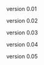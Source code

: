 



version 0.01
<script>
        const calendarBody = document.getElementById("calendar-body");
        const monthAndYear = document.getElementById("monthAndYear");
        const currentDate = new Date();
        let currentYear = currentDate.getFullYear();
        let currentMonth = currentDate.getMonth();

        function generateCalendar(year, month) {
            calendarBody.innerHTML = "";
            const firstDayOfMonth = new Date(year, month, 1);
            const daysInMonth = new Date(year, month + 1, 0).getDate();
            let dayCounter = 1;

            monthAndYear.textContent = `${getMonthName(month)} ${year}`;

            let row; // Variable para la fila actual

            for (let i = 0; i < 6; i++) {
                row = document.createElement("tr");
                for (let j = 0; j < 7; j++) {
                    const cell = document.createElement("td");
                    if (i === 0 && j < firstDayOfMonth.getDay()) {
                        cell.textContent = "";
                    } else if (dayCounter <= daysInMonth) {
                        cell.textContent = dayCounter;
                        dayCounter++;
                    }
                    row.appendChild(cell);
                }
                calendarBody.appendChild(row);

                // Si hemos completado todos los días del mes, sal del bucle
                if (dayCounter > daysInMonth) {
                    break;
                }
            }
        }

        function getMonthName(month) {
            const months = [
                "Enero",
                "Febrero",
                "Marzo",
                "Abril",
                "Mayo",
                "Junio",
                "Julio",
                "Agosto",
                "Septiembre",
                "Octubre",
                "Noviembre",
                "Diciembre",
            ];
            return months[month];
        }

        function nextMonth() {
            currentMonth++;
            if (currentMonth > 11) {
                currentMonth = 0;
                currentYear++;
            }
            generateCalendar(currentYear, currentMonth);
        }

        function prevMonth() {
            currentMonth--;
            if (currentMonth < 0) {
                currentMonth = 11;
                currentYear--;
            }
            generateCalendar(currentYear, currentMonth);
        }

        // Botones para navegar entre los meses
        document
            .getElementById("nextMonthBtn")
            .addEventListener("click", nextMonth);
        document
            .getElementById("prevMonthBtn")
            .addEventListener("click", prevMonth);

        // Genera el calendario actual
        generateCalendar(currentYear, currentMonth);
    </script>






version 0.02
<script>
    const calendarBody = document.getElementById("calendar-body");
    const monthAndYear = document.getElementById("monthAndYear");
    const currentDate = new Date();
    let currentYear = currentDate.getFullYear();
    let currentMonth = currentDate.getMonth();

    function generateCalendar(year, month) {
        calendarBody.innerHTML = "";
        const firstDayOfMonth = new Date(year, month, 1);
        const daysInMonth = new Date(year, month + 1, 0).getDate();
        let dayCounter = 1;

        monthAndYear.textContent = `${getMonthName(month)} ${year}`;

        let row; // Variable para la fila actual

        for (let i = 0; i < 6; i++) {
            row = document.createElement("tr");
            for (let j = 0; j < 7; j++) {
                const cell = document.createElement("td");
                if (i === 0 && j < firstDayOfMonth.getDay()) {
                    cell.textContent = "";
                } else if (dayCounter <= daysInMonth) {
                    cell.textContent = dayCounter;
                    cell.setAttribute("data-date", `${year}-${month + 1}-${dayCounter}`);
                    dayCounter++;
                }
                row.appendChild(cell);
            }
            calendarBody.appendChild(row);
        }

        // Agrega un evento de clic a todas las celdas
        const cells = calendarBody.querySelectorAll("td");
        cells.forEach((cell) => {
            cell.addEventListener("click", handleDateClick);
        });
    }

    function getMonthName(month) {
        const months = [
            "Enero",
            "Febrero",
            "Marzo",
            "Abril",
            "Mayo",
            "Junio",
            "Julio",
            "Agosto",
            "Septiembre",
            "Octubre",
            "Noviembre",
            "Diciembre",
        ];
        return months[month];
    }

    function nextMonth() {
        currentMonth++;
        if (currentMonth > 11) {
            currentMonth = 0;
            currentYear++;
        }
        generateCalendar(currentYear, currentMonth);
    }

    function prevMonth() {
        currentMonth--;
        if (currentMonth < 0) {
            currentMonth = 11;
            currentYear--;
        }
        generateCalendar(currentYear, currentMonth);
    }

    function handleDateClick(event) {
        const dateClicked = event.target.getAttribute("data-date");
        if (dateClicked) {
            // Obtén la fecha haciendo clic en el atributo data-date
            const dateParts = dateClicked.split("-");
            const year = parseInt(dateParts[0]);
            const month = parseInt(dateParts[1]) - 1; // Resta 1 para el índice de meses
            const day = parseInt(dateParts[2]);

            // Agrega un párrafo y una imagen en función de la fecha
            const eventContainer = document.getElementById("event-container");
            eventContainer.innerHTML = `
                <p>Fecha seleccionada: ${day}/${month + 1}/${year}</p>
                <img src="imagen_evento.jpg" alt="Evento">
                <p>Descripción del evento para la fecha seleccionada.</p>
            `;
        }
    }

    // Botones para navegar entre los meses
    document
        .getElementById("nextMonthBtn")
        .addEventListener("click", nextMonth);
    document
        .getElementById("prevMonthBtn")
        .addEventListener("click", prevMonth);

    // Genera el calendario actual
    generateCalendar(currentYear, currentMonth);
</script>



version 0.03
<script>
    const calendarBody = document.getElementById("calendar-body");
    const monthAndYear = document.getElementById("monthAndYear");
    const currentDate = new Date();
    let currentYear = currentDate.getFullYear();
    let currentMonth = currentDate.getMonth();

    // Objeto para almacenar la descripción de los eventos por fecha
    const eventos = {
        "2023-09-02": "Descripción del evento para el 2 de Septiembre de 2023",
        // Agrega más eventos aquí en el formato "YYYY-MM-DD": "Descripción del evento"
    };

    function generateCalendar(year, month) {
        calendarBody.innerHTML = "";
        const firstDayOfMonth = new Date(year, month, 1);
        const daysInMonth = new Date(year, month + 1, 0).getDate();
        let dayCounter = 1;

        monthAndYear.textContent = `${getMonthName(month)} ${year}`;

        let row; // Variable para la fila actual

        for (let i = 0; i < 6; i++) {
            row = document.createElement("tr");
            for (let j = 0; j < 7; j++) {
                const cell = document.createElement("td");
                if (i === 0 && j < firstDayOfMonth.getDay()) {
                    cell.textContent = "";
                } else if (dayCounter <= daysInMonth) {
                    cell.textContent = dayCounter;
                    cell.setAttribute("data-date", `${year}-${month + 1}-${dayCounter}`);
                    dayCounter++;
                }
                row.appendChild(cell);
            }
            calendarBody.appendChild(row);

            // Si hemos completado todos los días del mes, sal del bucle
            if (dayCounter > daysInMonth) {
                break;
            }
        }

        // Agrega un evento de clic a todas las celdas
        const cells = calendarBody.querySelectorAll("td");
        cells.forEach((cell) => {
            cell.addEventListener("click", handleDateClick);
        });
    }

    function getMonthName(month) {
        const months = [
            "Enero",
            "Febrero",
            "Marzo",
            "Abril",
            "Mayo",
            "Junio",
            "Julio",
            "Agosto",
            "Septiembre",
            "Octubre",
            "Noviembre",
            "Diciembre",
        ];
        return months[month];
    }

    function nextMonth() {
        currentMonth++;
        if (currentMonth > 11) {
            currentMonth = 0;
            currentYear++;
        }
        generateCalendar(currentYear, currentMonth);
    }

    function prevMonth() {
        currentMonth--;
        if (currentMonth < 0) {
            currentMonth = 11;
            currentYear--;
        }
        generateCalendar(currentYear, currentMonth);
    }

    function handleDateClick(event) {
        const dateClicked = event.target.getAttribute("data-date");
        if (dateClicked) {
            // Formatea la fecha para que coincida con el formato en el objeto eventos (agrega ceros a la izquierda)
            const formattedDate = formatDate(dateClicked);
    
            // Obtén la descripción del evento en función de la fecha formateada
            const eventDescription = eventos[formattedDate];
    
            // Agrega un párrafo y una imagen en función de la fecha y la descripción del evento
            const eventContainer = document.getElementById("event-container");
            eventContainer.innerHTML = `
                <p>Fecha seleccionada: ${formattedDate}</p>
                <img src="imagen_evento.jpg" alt="Evento">
                <p>${eventDescription}</p>
            `;
        }
    }
    
    // Función para formatear la fecha (agrega ceros a la izquierda)
    function formatDate(date) {
        const [year, month, day] = date.split("-");
        return `${year}-${month.padStart(2, "0")}-${day.padStart(2, "0")}`;
    }

    // Botones para navegar entre los meses
    document
        .getElementById("nextMonthBtn")
        .addEventListener("click", nextMonth);
    document
        .getElementById("prevMonthBtn")
        .addEventListener("click", prevMonth);

    // Genera el calendario actual
    generateCalendar(currentYear, currentMonth);
</script>


version 0.04
<script>
    const calendarBody = document.getElementById("calendar-body");
    const monthAndYear = document.getElementById("monthAndYear");
    const currentDate = new Date();
    let currentYear = currentDate.getFullYear();
    let currentMonth = currentDate.getMonth();

    // Objeto para almacenar la descripción de los eventos por fecha
    const eventos = {
        "2023-09-02": "Descripción del evento para el 2 de Septiembre de 2023",
        // Agrega más eventos aquí en el formato "YYYY-MM-DD": "Descripción del evento"
    };

    function generateCalendar(year, month) {
        calendarBody.innerHTML = "";
        const firstDayOfMonth = new Date(year, month, 1);
        const daysInMonth = new Date(year, month + 1, 0).getDate();
        let dayCounter = 1;

        monthAndYear.textContent = `${getMonthName(month)} ${year}`;

        let row; // Variable para la fila actual

        for (let i = 0; i < 6; i++) {
            row = document.createElement("tr");
            for (let j = 0; j < 7; j++) {
                const cell = document.createElement("td");
                if (i === 0 && j < firstDayOfMonth.getDay()) {
                    cell.textContent = "";
                } else if (dayCounter <= daysInMonth) {
                    cell.textContent = dayCounter;
                    cell.setAttribute("data-date", `${year}-${month + 1}-${dayCounter}`);
                    dayCounter++;
                }
                row.appendChild(cell);
            }
            calendarBody.appendChild(row);

            // Si hemos completado todos los días del mes, sal del bucle
            if (dayCounter > daysInMonth) {
                break;
            }
        }

        // Agrega un evento de clic a todas las celdas
        const cells = calendarBody.querySelectorAll("td");
        cells.forEach((cell) => {
            cell.addEventListener("click", handleDateClick);
        });
    }

    function getMonthName(month) {
        const months = [
            "Enero",
            "Febrero",
            "Marzo",
            "Abril",
            "Mayo",
            "Junio",
            "Julio",
            "Agosto",
            "Septiembre",
            "Octubre",
            "Noviembre",
            "Diciembre",
        ];
        return months[month];
    }

    function nextMonth() {
        currentMonth++;
        if (currentMonth > 11) {
            currentMonth = 0;
            currentYear++;
        }
        generateCalendar(currentYear, currentMonth);
    }

    function prevMonth() {
        currentMonth--;
        if (currentMonth < 0) {
            currentMonth = 11;
            currentYear--;
        }
        generateCalendar(currentYear, currentMonth);
    }

    function handleDateClick(event) {
        const dateClicked = event.target.getAttribute("data-date");
        if (dateClicked) {
            // Formatea la fecha para que coincida con el formato en el objeto eventos (agrega ceros a la izquierda)
            const formattedDate = formatDate(dateClicked);
    
            // Obtén la descripción del evento en función de la fecha formateada
            const eventDescription = eventos[formattedDate];
    
            // Agrega un párrafo y una imagen en función de la fecha y la descripción del evento, o muestra un mensaje si no hay evento
            const eventContainer = document.getElementById("event-container");
            if (eventDescription) {
                eventContainer.innerHTML = `
                    <p>Fecha seleccionada: ${formattedDate}</p>
                    <img src="imagen_evento.jpg" alt="Evento">
                    <p>${eventDescription}</p>
                `;
            } else {
                eventContainer.innerHTML = `
                    <p>Fecha seleccionada: ${formattedDate}</p>
                    <p>No hay eventos para esta fecha.</p>
                `;
            }
        }
    }
    
    
    // Función para formatear la fecha (agrega ceros a la izquierda)
    function formatDate(date) {
        const [year, month, day] = date.split("-");
        return `${year}-${month.padStart(2, "0")}-${day.padStart(2, "0")}`;
    }

    // Botones para navegar entre los meses
    document
        .getElementById("nextMonthBtn")
        .addEventListener("click", nextMonth);
    document
        .getElementById("prevMonthBtn")
        .addEventListener("click", prevMonth);

    // Genera el calendario actual
    generateCalendar(currentYear, currentMonth);

</script>


version 0.05
<script>
    const calendarBody = document.getElementById("calendar-body");
const monthAndYear = document.getElementById("monthAndYear");
const currentDate = new Date();
let currentYear = currentDate.getFullYear();
let currentMonth = currentDate.getMonth();

// Objeto para almacenar la descripción de los eventos por fecha
const eventos = {
    // Enero.
    "2023-01-12": "12 de enero de 1984, concesión del 1er ferrocarril en Argentina.",
    "2023-01-14": "14 de enero de 1951, Perón inagura mas de 40 escuelas sindicales en todo el país",
    "2023-01-23": "23 de enero de 1945, con el decreto 1940 Perón establece el derecho a los trabajadores del goce de vacaciones pagas.",
    // Febrero
    "2023-02-19": "19 de febrero, cumpleaños Cristina Fernández de Kirchner.",
    "2023-02-24": "24 de febrero de 1946, Peron gana las primeras elecciones. 24 de febrero año 1947) Perón procalama los derechos del trabajador.",
    "2023-02-25": "25 de febrero, nacimiento de San Martín y de Néstor Kirchner. ",
    // Marzo
    "2023-03-01": "1 de marzo, Dia de la trabajadora y el trabajador Ferroviario",
    "2023-03-07": "7 de marzo, Día del trabajador Ferroportuario.",
    "2023-03-08": "8 de marzo, Día internacional de la Mujer.",
    "2023-03-11": "11 de marzo de 1973, el FREJULI gana las elecciones.",
    "2023-03-16": "16 de marzo de 1949, Perón proclama la nueva constitución nacional.",
    "2023-03-22": "22 de marzo, Cumpleaños de Mujica. Día mundial del agua.",
    "2023-03-24": "24 de marzo, día de la Memoria, la verdad y la Justicia.",
    // Abril
    "2023-04-02": "2 de abril, Día del veterano y los caídos en Malvinas.",
    "2023-04-09": "9 de abril, Pascuas.",
    "2023-04-15": "15 de abril, Fecha límite entrega de solicitudes por estudio nivel terciario y universitarios, especiales y de rehabilitación.",
    "2023-04-17": "17 de abril, aniversario de la OSFE. Creada en 1944.",
    "2023-04-24": "24 de abril, Día de la acción por tolerancia y el respeto de los pueblos.",
    "2023-04-27": "27 de abril de 1979, aniversario del primer Paro general contra la dictadura militar.",
    "2023-04-28": "28 de abril, Día mundial de la seguridad y la salud en el trabajo.",
    // Mayo
    "2023-05-01": "1 de mayo, Día de la y el Trabajador.",
    "2023-05-07": "7 de mayo, Nacimiento de Evita Perón.",
    "2023-05-17": "17 de mayo, Día internacional contra la homofobia, la bifobia y la transfobia. Día mundial del reciclaje.",
    "2023-05-18": "18 de mayo, Día de la escarapela.",
    "2023-05-23": "23 de mayo de 1947, nace el partido justicialista.",
    "2023-05-25": "25 de mayo de 1810, Día de la Revolución de Mayo. Año 2003 asunción de Néstor Kirchner.",
    "2023-05-31": "31 de mayo, Fecha límite de entrega de formularios estímulo nivel secundario.",
    // Junio
    "2023-06-02": "2 de junio, Día del bombero voluntario.",
    "2023-06-03": "3 de junio, Día del Ni una Menos.",
    "2023-06-04": "4 de Junio de 1946, Perón asume la primer presidencia.",
    "2023-06-09": "9 de junio, Día de la resistencia Peronista.",
    "2023-06-10": "10 de junio, día la reafirmación de los derechos Argentinos sobre Malvinas.",
    "2023-06-12": "12 de junio de 1974, Perón hace su último discurso.",
    "2023-06-14": "14 de junio de 1982 fin de la guerra de Malvinas.",
    "2023-06-16": "16 de junio de 1955, bombardeo a la plaza de Mayo.",
    "2023-06-17": "17 de junio paso a la inmortalidad de Güemes.",
    "2023-06-20": "20 de junio, Día de la Bandera. Fallecimiento de Belgrano (año 1820). Año 1973 Perón vuelve definitivamente a la Argentina.",
    "2023-06-28": "28 de junio, día del orgullo LGBTTIQ+.",
    // Julio
    "2023-07-01": "1 de julio de 1974, paso a la inmortalidad de Juan Perón.",
    "2023-07-09": "9 de julio, día de la independencia Argentina.",
    "2023-07-20": "20 de julio, día del amigo.",
    "2023-07-25": "25 de julio de 1949, fundación del partido justicialista.",
    "2023-07-26": "26 de julio de 1952, paso a la inmortalidad de Evita.26 de julio de 1949, proclamación del partido peronista femenino.",
    "2023-07-29": "29 de julio de 1966 Noche de los bastones largos.",
    //Agosto
    "2023-08-02": "2 de agosto de 1948, la CGT lanza candidatura PERON-PERON.",
    "2023-08-12": "12 de agosto, día internacional de las juventudes.",
    "2023-08-17": "17 de agosto de 1850, paso a la inmortalidad de San Martín.",
    "2023-08-20": "20 de agosto, día de las infancias.",
    "2023-08-23": "23 de agosto de 1962, primer desaparecido de la dictadura trabajador de la UOM Felipe Vallese.",
    "2023-08-28": "28 de agosto de 1948 Evita proclama los derechos de la ancianidad.",
    "2023-08-29": "29 de agosto de 1857, hace su viaje inaugural LA PORTEÑA el primer tren en circular en la Argentina.",
    "2023-08-30": "30 de agosto, Día de los Ferrocarriles Argentinos.",
    "2023-08-31": "31 de agosto de 1951, Renunciamiento de Eva.",
    // Septiembre
    "2023-09-01": "1 de septiembre día del jubilado Ferroviario.",
    "2023-09-16": "16 de septiembre de 1955, Golpe de estado a Perón. Año 1969 huelga Ferroviaria de 19 días. Año 1976 Noche de los lápices.",
    "2023-09-21": "21° Cumpleaños de Curcio, Día del estudiante y de la primavera.",
    "2023-09-22": "22 de septiembre de 1982 Marcha por Paz, pan y trabajo",
    "2023-09-23": "23 de septiembre tercer triunfo electoral de Perón, Promulgación de la ley 13010 (voto Femenino)",
    "2023-09-25": "25 de septiembre de 1973, asesinato de José Ignacio Rucci secretaria general de la CGT.",
    "2023-09-27": "27 de septiembre de 1930, Aniversario nacimiento de la CGT.  Primer secretario general es de la Unión Ferroviaria LUIS CERRUTI.",
    // Octubre
    "2023-10-06": "6 de octubre, Aniversario de la Unión Ferroviaria.",
    "2023-10-08": "8 de octubre de 1895, nace Juan Domingo Perón.",
    "2023-10-12": "12 de octubre, Día del respeto a la diversidad cultural. Año 1973 Perón asume su tercer presidencia.",
    "2023-10-15": "15 de octubre, de 1944, se da a conocer el estatuto del peón rural.",
    "2023-10-17": "17  de octubre, Día de la Lealtad Peronista.",
    "2023-10-19": "19 de octubre, Día Internacional de la lucha contra el cáncer de mama.",
    "2023-10-22": "22 de octubre, Dia Nacional del derecho a la identidad.",
    "2023-10-27": "27 de octubre, (año 2010)Paso a la inmortalidad de Néstor Kirchner. Año 1945 Casamiento de Perón y Evita por civil en Junín.",
    "2023-10-30": "30 de octubre, (año 1961) huelga Ferroviaria por 42 días contra el plan Larkin.",
    "2023-10-31": "31 de octubre, fecha límite de entrega de provisión de guardapolvos.",
    // Noviembre
    "2023-11-10": "10 de noviembre Día de la tradición.",
    "2023-11-11": "11 de noviembre  (Año 51) reelección de Perón y primer sufragio femenino.",
    "2023-11-15": "15 de noviembre Día de la educación técnica.",
    "2023-11-17": "17 de noviembre Día de la militancia.",
    "2023-11-19": "19 de noviembre paso a la inmortalidad de Saúl Ubaldini.",
    "2023-11-20": "20 de noviembre día de la Soberanía.",
    "2023-11-22": "22 de noviembre de 1949 gratuidad universitaria.",
    "2023-11-30": "30 de noviembre año 1955 la dictadura militar disuelve el partido justicialista.",
    // Diciembre
    "2023-12-10": "10 de diciembre, Día de la restauración de la democracia y de los derechos humanos. Año 1945 casamiento por iglesia en la ciudad de La Plata de Perón y Evita.",
    "2023-12-12": "12 de diciembre de 2018 Aniversario creacion de la Juventud Ferroviaria Nacional.",
    "2023-12-21": "21 de diciembre 1947 presentación del primer plan quinquenal de Perón.",
    "2023-12-24": "24° Navidad.",
    "2023-12-31": "31° Año nuevo.",
    // Agrega más eventos aquí en el formato "YYYY-MM-DD": "Descripción del evento"
};

function generateCalendar(year, month) {
    calendarBody.innerHTML = "";
    const firstDayOfMonth = new Date(year, month, 1);
    const daysInMonth = new Date(year, month + 1, 0).getDate();
    let dayCounter = 1;

    monthAndYear.textContent = `${getMonthName(month)} ${year}`;

    let row; // Variable para la fila actual

    for (let i = 0; i < 6; i++) {
        row = document.createElement("tr");
        for (let j = 0; j < 7; j++) {
            const cell = document.createElement("td");
            if (i === 0 && j < firstDayOfMonth.getDay()) {
                cell.textContent = "";
            } else if (dayCounter <= daysInMonth) {
                const cellDate = `${year}-${String(month + 1).padStart(2, '0')}-${String(dayCounter).padStart(2, '0')}`;
                cell.textContent = dayCounter;
                cell.setAttribute("data-date", cellDate);
                dayCounter++;

                // Comprueba si la fecha tiene un evento y agrega una clase si es así
                if (eventos[cellDate]) {
                    cell.classList.add("event-date");
                }
            }
            row.appendChild(cell);
        }
        calendarBody.appendChild(row);

        // Si hemos completado todos los días del mes, sal del bucle
        if (dayCounter > daysInMonth) {
            break;
        }
    }

    // Agrega un evento de clic a todas las celdas
    const cells = calendarBody.querySelectorAll("td");
    cells.forEach((cell) => {
        cell.addEventListener("click", handleDateClick);
    });
}


function getMonthName(month) {
    const months = [
        "Enero",
        "Febrero",
        "Marzo",
        "Abril",
        "Mayo",
        "Junio",
        "Julio",
        "Agosto",
        "Septiembre",
        "Octubre",
        "Noviembre",
        "Diciembre",
    ];
    return months[month];
}

function nextMonth() {
    currentMonth++;
    if (currentMonth > 11) {
        currentMonth = 0;
        currentYear++;
    }
    generateCalendar(currentYear, currentMonth);
}

function prevMonth() {
    currentMonth--;
    if (currentMonth < 0) {
        currentMonth = 11;
        currentYear--;
    }
    generateCalendar(currentYear, currentMonth);
}

function handleDateClick(event) {
    const dateClicked = event.target.getAttribute("data-date");
    if (dateClicked) {
        // Formatea la fecha para que coincida con el formato en el objeto eventos (agrega ceros a la izquierda)
        const formattedDate = formatDate(dateClicked);

        // Obtén la descripción del evento en función de la fecha formateada
        const eventDescription = eventos[formattedDate];

        // Agrega un párrafo y una imagen en función de la fecha y la descripción del evento, o muestra un mensaje si no hay evento
        const eventContainer = document.getElementById("event-container");
        if (eventDescription) {
            eventContainer.innerHTML = `
                <p>Fecha seleccionada: ${formattedDate}</p>
                <img src="imagen_evento.jpg" alt="Evento">
                <p>${eventDescription}</p>
            `;
        } else {
            eventContainer.innerHTML = `
                <p>Fecha seleccionada: ${formattedDate}</p>
                <p>No hay eventos para esta fecha.</p>
            `;
        }
    }
}


// Función para formatear la fecha (agrega ceros a la izquierda)
function formatDate(date) {
    const [year, month, day] = date.split("-");
    return `${year}-${month.padStart(2, "0")}-${day.padStart(2, "0")}`;
}

// Botones para navegar entre los meses
document
    .getElementById("nextMonthBtn")
    .addEventListener("click", nextMonth);
document
    .getElementById("prevMonthBtn")
    .addEventListener("click", prevMonth);

// Genera el calendario actual
generateCalendar(currentYear, currentMonth);

</script>